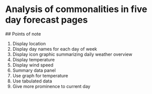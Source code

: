 # Analysis of commonalities in five day forecast pages

## Points of note

1. Display location
2. Display day names for each day of week
3. Display icon graphic summarizing daily weather overview
4. Display temperature
5. Display wind speed
6. Summary data panel
7. Use graph for temperature
8. Use tabulated data
9. Give more prominence to current day



